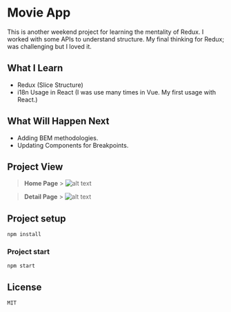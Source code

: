 # Movie App

This is another weekend project for learning the mentality of Redux. I worked with some APIs to understand structure. My final thinking for Redux; was challenging but I loved it.

## What I Learn

- Redux (Slice Structure)
- i18n Usage in React (I was use many times in Vue. My first usage with React.)

## What Will Happen Next

- Adding BEM methodologies.
- Updating Components for Breakpoints.

## Project View

> **Home Page** > ![alt text](https://i.hizliresim.com/q11ndi1.png)

> **Detail Page** > ![alt text](https://i.hizliresim.com/61bd3vg.png)

## Project setup

```
npm install
```

### Project start

```
npm start
```

## License

```
MIT
```
